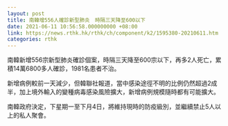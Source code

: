```yaml
---
layout: post
title: 南韓增556人確診新型肺炎　時隔三天降至600以下
date: 2021-06-11 10:56:58.000000000 +08:00
link: https://news.rthk.hk/rthk/ch/component/k2/1595380-20210611.htm
categories: rthk
---
```


南韓新增556宗新型肺炎確診個案，時隔三天降至600宗以下，再多2人死亡，累積14萬6800多人確診，1981名患者不治。

新增病例較前一天減少，但韓聯社報道，當中感染途徑不明的比例仍然超過2成半，加上境外輸入的變種病毒感染風險擴大，新增病例規模隨時都有可能擴大。

南韓政府決定，下星期一至下月4日，將維持現時的防疫級別，並繼續禁止5人以上的私人聚會。
